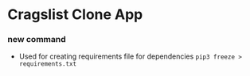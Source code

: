 # Cragslist Clone App

### new command
- Used for creating requirements file for dependencies
` pip3 freeze > requirements.txt `

